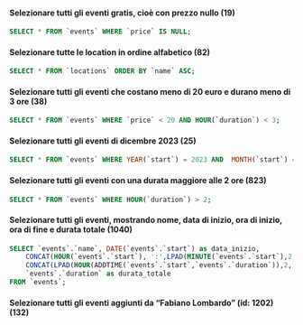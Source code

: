 #### Selezionare tutti gli eventi gratis, cioè con prezzo nullo (19)

```sql
SELECT * FROM `events` WHERE `price` IS NULL;
```

#### Selezionare tutte le location in ordine alfabetico (82)

```sql
SELECT * FROM `locations` ORDER BY `name` ASC;
```

#### Selezionare tutti gli eventi che costano meno di 20 euro e durano meno di 3 ore (38)

```sql
SELECT * FROM `events` WHERE `price` < 20 AND HOUR(`duration`) < 3;
```

#### Selezionare tutti gli eventi di dicembre 2023 (25)

```sql
SELECT * FROM `events` WHERE YEAR(`start`) = 2023 AND  MONTH(`start`) = 12;
```

#### Selezionare tutti gli eventi con una durata maggiore alle 2 ore (823)

```sql
SELECT * FROM `events` WHERE HOUR(`duration`) > 2;
```

#### Selezionare tutti gli eventi, mostrando nome, data di inizio, ora di inizio, ora di fine e durata totale (1040)

```sql
SELECT `events`.`name`, DATE(`events`.`start`) as data_inizio,
	CONCAT(HOUR(`events`.`start`), ':',LPAD(MINUTE(`events`.`start`),2,'0')) as ora_inizio,
    CONCAT(LPAD(HOUR(ADDTIME(`events`.`start`,`events`.`duration`)),2,'0'), ':', LPAD(MINUTE(ADDTIME(`events`.`start`,`events`.`duration`)),2,'0')) as ora_fine,
    `events`.`duration` as durata_totale
FROM `events`;
```

#### Selezionare tutti gli eventi aggiunti da “Fabiano Lombardo” (id: 1202) (132)
